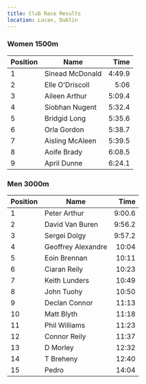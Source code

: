 ```yaml
---
title: Club Race Results 
location: Lucan, Dublin
---
```

### Women 1500m

| Position | Name               | Time    |
|----------|--------------------|--------:|
| 1        | Sinead McDonald    | 4:49.9  |
| 2        | Elle O'Driscoll    | 5:06    |
| 3        | Aileen Arthur      | 5:09.4  |
| 4        | Siobhan Nugent     | 5:32.4  |
| 5        | Bridgid Long       | 5:35.6  |
| 6        | Orla Gordon        | 5:38.7  |
| 7        | Aisling McAleen    | 5:39.5  |
| 8        | Aoife Brady        | 6:08.5  |
| 9        | April Dunne        | 6:24.1  |




### Men 3000m
| Position | Name               | Time   |
|----------|--------------------|-------:|
| 1        | Peter Arthur       | 9:00.6 |
| 2        | David Van Buren    | 9:56.2 |
| 3        | Sergei Dolgy       | 9:57.2 |
| 4        | Geoffrey Alexandre | 10:04  |
| 5        | Eoin Brennan       | 10:11  |
| 6        | Ciaran Reily       | 10:23  |
| 7        | Keith Lunders      | 10:49  |
| 8        | John Tuohy         | 10:50  |
| 9        | Declan Connor      | 11:13  |
| 10       | Matt Blyth         | 11:18  |
| 11       | Phil Williams      | 11:23  |
| 12       | Connor Reily       | 11:37  |
| 13       | D Morley           | 12:32  |
| 14       | T Breheny          | 12:40  |
| 15       | Pedro              | 14:04  |
